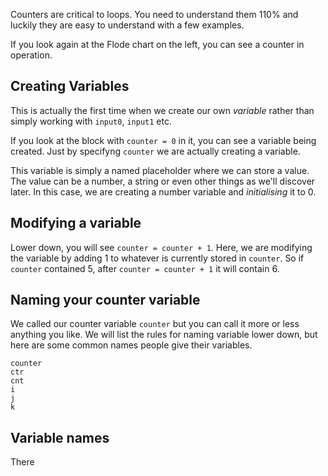 Counters are critical to loops. You need to understand them 110% and luckily they are easy to understand with a few examples.

If you look again at the Flode chart on the left, you can see a counter in operation.

## Creating Variables
This is actually the first time when we create our own *variable* rather than simply working with `input0`, `input1` etc.

If you look at the block with `counter = 0` in it, you can see a variable being created. Just by specifyng `counter` we are actually creating a variable.

This variable is simply a named placeholder where we can store a value. The value can be a number, a string or even other things as we'll discover later. In this case, we are creating a number variable and *initialising* it to 0.

## Modifying a variable
Lower down, you will see `counter = counter + 1`. Here, we are modifying the variable by adding 1 to whatever is currently stored in `counter`. So if `counter` contained 5, after `counter = counter + 1` it will contain 6.

## Naming your counter variable
We called our counter variable `counter` but you can call it more or less anything you like. We will list the rules for naming variable lower down, but here are some common names people give their variables.

```
counter
ctr
cnt
i
j
k
```

## Variable names
There 